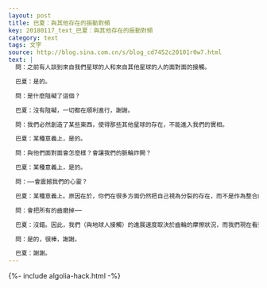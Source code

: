 ```yaml
---
layout: post
title: 巴夏：與其他存在的振動對頻
key: 20180117_text_巴夏：與其他存在的振動對頻
category: text
tags: 文字
source: http://blog.sina.com.cn/s/blog_cd7452c20101r0w7.html
text: |
  問：之前有人談到來自我們星球的人和來自其他星球的人的面對面的接觸。

  巴夏：是的。

  問：是什麼阻礙了這個？

  巴夏：沒有阻礙，一切都在順利進行，謝謝。

  問：我們必然創造了某些東西，使得那些其他星球的存在，不能進入我們的實相。

  巴夏：某種意義上，是的。

  問：與他們面對面會怎麼樣？會讓我們的脈輪炸開？

  巴夏：某種意義上，是的。

  問：⋯⋯會震撼我們的心靈？

  巴夏：某種意義上。原因在於，你們在很多方面仍然把自己視為分裂的存在，而不是作為整合的個體在運作，在某個程度上你們所存在的振動頻率低於——我們沒有貶低你們的意思——一個整合了的存在。因此，如果讓一個較高的頻率接近一個較低的頻率，就像一個高速齒輪與一個低速齒輪相接，高速齒輪會壓過低速齒輪，迫使低速齒輪提速到它所無法承受的速度。

  問：會把所有的齒磨掉⋯⋯

  巴夏：沒錯。因此，我們（與地球人接觸）的進展速度取決於齒輪的摩擦狀況，而我們現在看到你們正在加入更多的潤滑劑，讓它轉得越來越快。潤滑劑就是你們的願心，願意知道你創造你自己的實相，並依此行動。享受生命，去愛，去服務，去整合，這些就是潤滑劑。這會讓你想轉多快就轉多快。這會讓你面對面地見到以任何速度轉動的任何一個齒輪。這些對你有幫助嗎？

  問：是的，很棒，謝謝。

  巴夏：謝謝。
---
```


{%- include algolia-hack.html -%}
